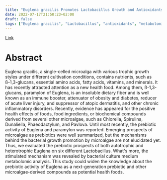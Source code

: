 ```yaml
---
title: "Euglena gracilis Promotes Lactobacillus Growth and Antioxidants Accumulation as a Potential Next-Generation Prebiotic"
date: 2022-07-17T21:50:23+02:00
draft: false
tags: ["Euglena gracilis", "Lactobacillus", "antioxidants", "metabolomics", "prebiotics"]
---
```


[Link](https://pubmed.ncbi.nlm.nih.gov/35811960/)

# Abstract

Euglena gracilis, a single-celled microalga with various trophic growth styles under different cultivation conditions, contains nutrients, such as ß-1,3-glucans, essential amino acids, fatty acids, vitamins, and minerals. It has recently attracted attention as a new health food. Among them, ß-1,3-glucans, paramylon of Euglena, is an insoluble dietary fiber and is well known as an immune booster, attenuator of obesity and diabetes, reducer of acute liver injury, and suppressor of atopic dermatitis, and other chronic inflammatory disorders. Recently, evidence has appeared for the positive health effects of foods, food ingredients, or biochemical compounds derived from several other microalgae, such as Chlorella, Spirulina, Dunaliella, Phaeodactylum, and Pavlova. Until most recently, the prebiotic activity of Euglena and paramylon was reported. Emerging prospects of microalgae as prebiotics were well summarized, but the mechanisms behind the bacterial growth promotion by microalgae are not elucidated yet. Thus, we evaluated the prebiotic prospects of both autotrophic and heterotrophic Euglena on six different Lactobacillus. What's more, the stimulated mechanism was revealed by bacterial culture medium metabolomic analysis. This study could widen the knowledge about the prebiotic activity of Euglena as a next-generation prebiotic and other microalgae-derived compounds as potential health foods. 